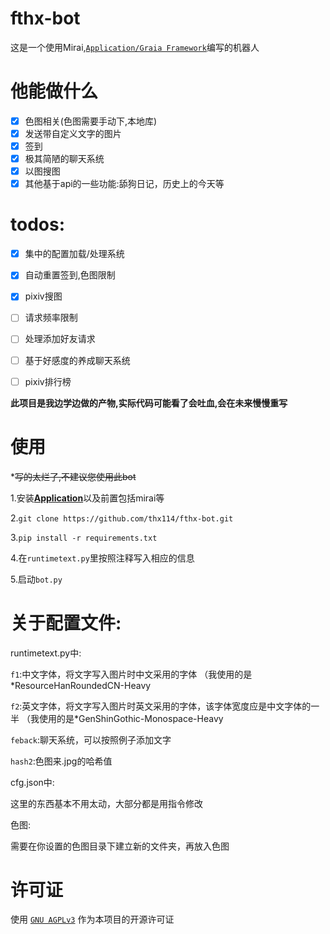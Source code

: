 # fthx-bot
这是一个使用Mirai,[`Application/Graia Framework`](https://github.com/GraiaProject/Application)编写的机器人


# 他能做什么

+ [x] 色图相关(色图需要手动下,本地库)
+ [x] 发送带自定义文字的图片
+ [x] 签到
+ [x] 极其简陋的聊天系统
+ [x] 以图搜图
+ [x] 其他基于api的一些功能:舔狗日记，历史上的今天等

# todos:

+ [x] 集中的配置加载/处理系统
+ [x] 自动重置签到,色图限制
+ [x] pixiv搜图
+ [ ] 请求频率限制
+ [ ] 处理添加好友请求
+ [ ] 基于好感度的养成聊天系统
+ [ ] pixiv排行榜


**此项目是我边学边做的产物,实际代码可能看了会吐血,会在未来慢慢重写**

# 使用

*~~写的太烂了,不建议您使用此bot~~

  1.安装[**Application**](https://github.com/GraiaProject/Application)以及前置包括mirai等

  2.`git clone https://github.com/thx114/fthx-bot.git`

  3.`pip install -r requirements.txt`
  
  4.在`runtimetext.py`里按照注释写入相应的信息
 
  5.启动`bot.py`

# 关于配置文件:

runtimetext.py中:

  `f1`:中文字体，将文字写入图片时中文采用的字体 （我使用的是*ResourceHanRoundedCN-Heavy

  `f2`:英文字体，将文字写入图片时英文采用的字体，该字体宽度应是中文字体的一半 （我使用的是*GenShinGothic-Monospace-Heavy

  `feback`:聊天系统，可以按照例子添加文字
  
  `hash2`:色图来.jpg的哈希值

cfg.json中:

  这里的东西基本不用太动，大部分都是用指令修改
  
色图:

需要在你设置的色图目录下建立新的文件夹，再放入色图
 
# 许可证

使用 [`GNU AGPLv3`](https://choosealicense.com/licenses/agpl-3.0/) 作为本项目的开源许可证

